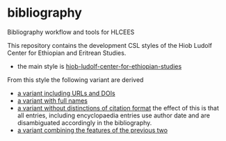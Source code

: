 # bibliography
Bibliography workflow and tools for HLCEES

This repository contains the development CSL styles of the Hiob Ludolf Center for Ethiopian and Eritrean Studies.
- the main style is [hiob-ludolf-center-for-ethiopian-studies](hiob-ludolf-center-for-ethiopian-studies.csl)

From this style the following variant are derived
- [a variant including URLs and DOIs](hiob-ludolf-centre-for-ethiopian-studies-with-url-doi.csl)
- [a variant with full names](hiob-ludolf-centre-for-ethiopian-studies-long-names.csl)
- [a variant without distinctions of citation format](hiob-ludolf-centre-for-ethiopian-studies-fullcit.csl) the effect of this is that all entries, including encyclopaedia entries use author date and are disambiguated accordingly in the bibliography.
- [a variant combining the features of the previous two](hiob-ludolf-centre-for-ethiopian-studies-long-names-fullcit.csl)
